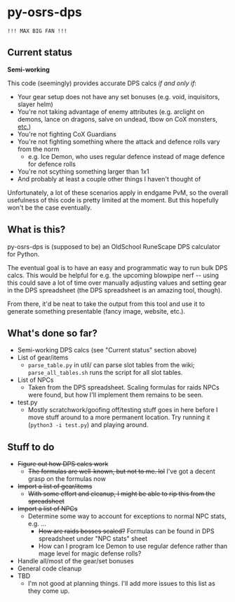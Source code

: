 # py-osrs-dps

`!!! MAX BIG FAN !!!`

## Current status

**Semi-working**

This code (seemingly) provides accurate DPS calcs _if and only if_:
- Your gear setup does not have any set bonuses (e.g. void, inquisitors, slayer
  helm)
- You're not taking advantage of enemy attributes (e.g. arclight on demons,
  lance on dragons, salve on undead, tbow on CoX monsters,
  [etc.](https://oldschool.runescape.wiki/w/Monster_attribute))
- You're not fighting CoX Guardians
- You're not fighting something where the attack and defence rolls vary from the
  norm
  - e.g. Ice Demon, who uses regular defence instead of mage defence for defence
    rolls
- You're not scything something larger than 1x1
- And probably at least a couple other things I haven't thought of
    
Unfortunately, a lot of these scenarios apply in endgame PvM, so the overall
usefulness of this code is pretty limited at the moment. But this hopefully
won't be the case eventually.

## What is this?

py-osrs-dps is (supposed to be) an OldSchool RuneScape DPS calculator for
Python.

The eventual goal is to have an easy and programmatic way to run bulk DPS calcs.
This would be helpful for e.g. the upcoming blowpipe nerf -- using this could
save a lot of time over manually adjusting values and setting gear in the DPS
spreadsheet (the DPS spreadsheet is an amazing tool, though).

From there, it'd be neat to take the output from this tool and use it to
generate something presentable (fancy image, website, etc.).

## What's done so far?

- Semi-working DPS calcs (see "Current status" section above)
- List of gear/items
  - `parse_table.py` in util/ can parse slot tables from the wiki;
    `parse_all_tables.sh` runs the script for all slot tables.
- List of NPCs
  - Taken from the DPS spreadsheet. Scaling formulas for raids NPCs were found,
    but how I'll implement them remains to be seen.
- test.py
  - Mostly scratchwork/goofing off/testing stuff goes in here before I move
    stuff around to a more permanent location. Try running it
    (`python3 -i test.py`) and playing around.

## Stuff to do

- ~~Figure out how DPS calcs work~~
  - ~~The formulas are well-known, but not to me. lol~~ I've got a decent grasp
    on the formulas now
- ~~Import a list of gear/items~~
  - ~~With some effort and cleanup, I might be able to rip this from the
    spreadsheet~~
- ~~Import a list of NPCs~~
  - Determine some way to account for exceptions to normal NPC stats, e.g. ...
    - ~~How are raids bosses scaled?~~ Formulas can be found in DPS spreadsheet
      under "NPC stats" sheet
    - How can I program Ice Demon to use regular defence rather than mage level
      for magic defense rolls?
- Handle all/most of the gear/set bonuses
- General code cleanup
- TBD
  - I'm not good at planning things. I'll add more issues to this list as they
    come up.
